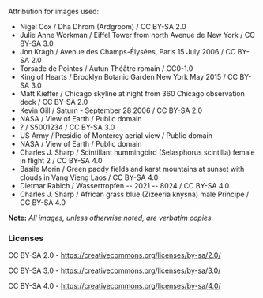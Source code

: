 Attribution for images used:
* Nigel Cox / Dha Dhrom (Ardgroom) / CC BY-SA 2.0
* Julie Anne Workman / Eiffel Tower from north Avenue de New York / CC BY-SA 3.0
* Jon Kragh / Avenue des Champs-Élysées, Paris 15 July 2006 / CC BY-SA 2.0
* Torsade de Pointes / Autun Théâtre romain / CC0-1.0
* King of Hearts / Brooklyn Botanic Garden New York May 2015 / CC BY-SA 3.0
* Matt Kieffer / Chicago skyline at night from 360 Chicago observation deck / CC BY-SA 2.0
* Kevin Gill / Saturn - September 28 2006 / CC BY-SA 2.0
* NASA / View of Earth / Public domain
* ? / S5001234 / CC BY-SA 3.0
* US Army / Presidio of Monterey aerial view / Public domain
* NASA / View of Earth / Public domain
* Charles J. Sharp / Scintillant hummingbird (Selasphorus scintilla) female in flight 2 / CC BY-SA 4.0
* Basile Morin / Green paddy fields and karst mountains at sunset with clouds in Vang Vieng Laos / CC BY-SA 4.0
* Dietmar Rabich / Wassertropfen -- 2021 -- 8024 / CC BY-SA 4.0
* Charles J. Sharp / African grass blue (Zizeeria knysna) male Principe / CC BY-SA 4.0

**Note:** _All images, unless otherwise noted, are verbatim copies._

### Licenses
CC BY-SA 2.0 - https://creativecommons.org/licenses/by-sa/2.0/

CC BY-SA 3.0 - https://creativecommons.org/licenses/by-sa/3.0/

CC BY-SA 4.0 - https://creativecommons.org/licenses/by-sa/4.0/
